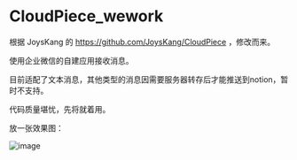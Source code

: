 # CloudPiece_wework

根据 JoysKang 的 https://github.com/JoysKang/CloudPiece ，修改而来。

使用企业微信的自建应用接收消息。

目前适配了文本消息，其他类型的消息因需要服务器转存后才能推送到notion，暂时不支持。


代码质量堪忧，先将就着用。

放一张效果图：

![image](https://user-images.githubusercontent.com/26684563/142166170-ddb41545-84ee-4fef-ad18-6dc46277b7d4.png)
